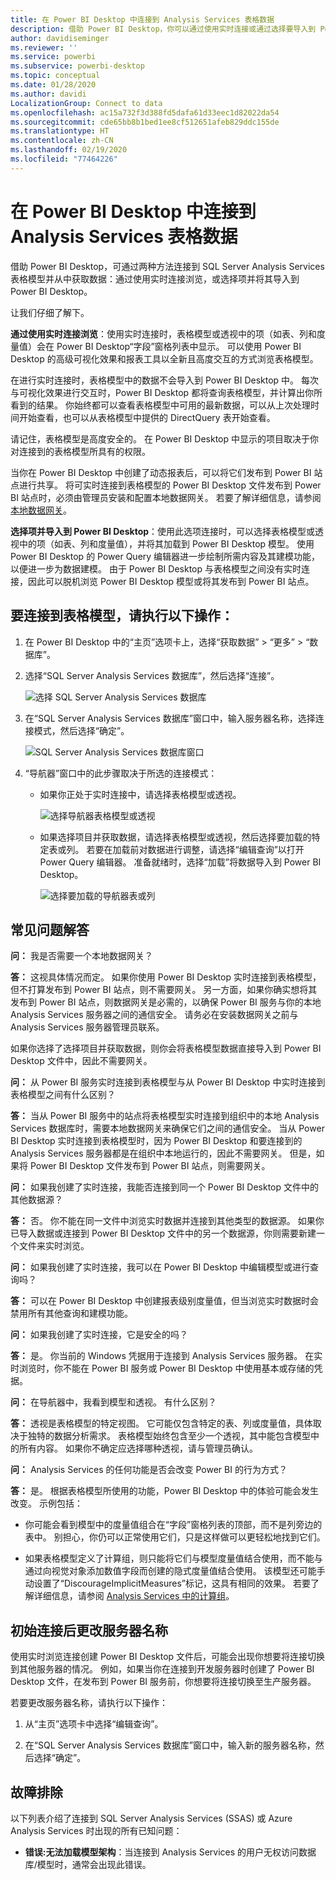 ```yaml
---
title: 在 Power BI Desktop 中连接到 Analysis Services 表格数据
description: 借助 Power BI Desktop，你可以通过使用实时连接或通过选择要导入到 Power BI Desktop 的项来连接到 SQL Server Analysis Services 表格模型并从中获取数据。
author: davidiseminger
ms.reviewer: ''
ms.service: powerbi
ms.subservice: powerbi-desktop
ms.topic: conceptual
ms.date: 01/28/2020
ms.author: davidi
LocalizationGroup: Connect to data
ms.openlocfilehash: ac15a732f3d388fd5dafa61d33eec1d82022da54
ms.sourcegitcommit: cde65bb8b1bed1ee8cf512651afeb829ddc155de
ms.translationtype: HT
ms.contentlocale: zh-CN
ms.lasthandoff: 02/19/2020
ms.locfileid: "77464226"
---
```

# <a name="connect-to-analysis-services-tabular-data-in-power-bi-desktop"></a>在 Power BI Desktop 中连接到 Analysis Services 表格数据
借助 Power BI Desktop，可通过两种方法连接到 SQL Server Analysis Services 表格模型并从中获取数据：通过使用实时连接浏览，或选择项并将其导入到 Power BI Desktop。

让我们仔细了解下。

**通过使用实时连接浏览**：使用实时连接时，表格模型或透视中的项（如表、列和度量值）会在 Power BI Desktop“字段”窗格列表中显示。 可以使用 Power BI Desktop 的高级可视化效果和报表工具以全新且高度交互的方式浏览表格模型。

在进行实时连接时，表格模型中的数据不会导入到 Power BI Desktop 中。 每次与可视化效果进行交互时，Power BI Desktop 都将查询表格模型，并计算出你所看到的结果。 你始终都可以查看表格模型中可用的最新数据，可以从上次处理时间开始查看，也可以从表格模型中提供的 DirectQuery 表开始查看。 

请记住，表格模型是高度安全的。 在 Power BI Desktop 中显示的项目取决于你对连接到的表格模型所具有的权限。

当你在 Power BI Desktop 中创建了动态报表后，可以将它们发布到 Power BI 站点进行共享。 将可实时连接到表格模型的 Power BI Desktop 文件发布到 Power BI 站点时，必须由管理员安装和配置本地数据网关。 若要了解详细信息，请参阅[本地数据网关](service-gateway-onprem.md)。

**选择项并导入到 Power BI Desktop**：使用此选项连接时，可以选择表格模型或透视中的项（如表、列和度量值），并将其加载到 Power BI Desktop 模型。 使用 Power BI Desktop 的 Power Query 编辑器进一步绘制所需内容及其建模功能，以便进一步为数据建模。 由于 Power BI Desktop 与表格模型之间没有实时连接，因此可以脱机浏览 Power BI Desktop 模型或将其发布到 Power BI 站点。

## <a name="to-connect-to-a-tabular-model"></a>要连接到表格模型，请执行以下操作：
1. 在 Power BI Desktop 中的“主页”选项卡上，选择“获取数据” > “更多” > “数据库”。
   
1. 选择“SQL Server Analysis Services 数据库”，然后选择“连接”。
   
   ![选择 SQL Server Analysis Services 数据库](media/desktop-analysis-services-tabular-data/pbid_sqlas_getdata_as.png)
3. 在“SQL Server Analysis Services 数据库”窗口中，输入服务器名称，选择连接模式，然后选择“确定”。
   
   ![SQL Server Analysis Services 数据库窗口](media/desktop-analysis-services-tabular-data/pbid_sqlas_getdata_as_server.png)
4. “导航器”窗口中的此步骤取决于所选的连接模式：

   - 如果你正处于实时连接中，请选择表格模型或透视。
  
      ![选择导航器表格模型或透视](media/desktop-analysis-services-tabular-data/pbid_sqlas_getdata_as_live.png)
   - 如果选择项目并获取数据，请选择表格模型或透视，然后选择要加载的特定表或列。 若要在加载前对数据进行调整，请选择“编辑查询”以打开 Power Query 编辑器。 准备就绪时，选择“加载”将数据导入到 Power BI Desktop。

      ![选择要加载的导航器表或列](media/desktop-analysis-services-tabular-data/pbid_sqlas_getdata_as_select.png)

## <a name="frequently-asked-questions"></a>常见问题解答
**问：** 我是否需要一个本地数据网关？

**答：** 这视具体情况而定。 如果你使用 Power BI Desktop 实时连接到表格模型，但不打算发布到 Power BI 站点，则不需要网关。 另一方面，如果你确实想将其发布到 Power BI 站点，则数据网关是必需的，以确保 Power BI 服务与你的本地 Analysis Services 服务器之间的通信安全。 请务必在安装数据网关之前与 Analysis Services 服务器管理员联系。

如果你选择了选择项目并获取数据，则你会将表格模型数据直接导入到 Power BI Desktop 文件中，因此不需要网关。

**问：** 从 Power BI 服务实时连接到表格模型与从 Power BI Desktop 中实时连接到表格模型之间有什么区别？

**答：** 当从 Power BI 服务中的站点将表格模型实时连接到组织中的本地 Analysis Services 数据库时，需要本地数据网关来确保它们之间的通信安全。 当从 Power BI Desktop 实时连接到表格模型时，因为 Power BI Desktop 和要连接到的 Analysis Services 服务器都是在组织中本地运行的，因此不需要网关。 但是，如果将 Power BI Desktop 文件发布到 Power BI 站点，则需要网关。

**问：** 如果我创建了实时连接，我能否连接到同一个 Power BI Desktop 文件中的其他数据源？

**答：** 否。 你不能在同一文件中浏览实时数据并连接到其他类型的数据源。 如果你已导入数据或连接到 Power BI Desktop 文件中的另一个数据源，你则需要新建一个文件来实时浏览。

**问：** 如果我创建了实时连接，我可以在 Power BI Desktop 中编辑模型或进行查询吗？

**答：** 可以在 Power BI Desktop 中创建报表级别度量值，但当浏览实时数据时会禁用所有其他查询和建模功能。

**问：** 如果我创建了实时连接，它是安全的吗？

**答：** 是。 你当前的 Windows 凭据用于连接到 Analysis Services 服务器。 在实时浏览时，你不能在 Power BI 服务或 Power BI Desktop 中使用基本或存储的凭据。

**问：** 在导航器中，我看到模型和透视。 有什么区别？

**答：** 透视是表格模型的特定视图。 它可能仅包含特定的表、列或度量值，具体取决于独特的数据分析需求。 表格模型始终包含至少一个透视，其中能包含模型中的所有内容。 如果你不确定应选择哪种透视，请与管理员确认。

**问：** Analysis Services 的任何功能是否会改变 Power BI 的行为方式？

**答：** 是。 根据表格模型所使用的功能，Power BI Desktop 中的体验可能会发生改变。 示例包括：
* 你可能会看到模型中的度量值组合在“字段”窗格列表的顶部，而不是列旁边的表中。 别担心，你仍可以正常使用它们，只是这样做可以更轻松地找到它们。

* 如果表格模型定义了计算组，则只能将它们与模型度量值结合使用，而不能与通过向视觉对象添加数值字段而创建的隐式度量值结合使用。 该模型还可能手动设置了“DiscourageImplicitMeasures”标记，这具有相同的效果。 若要了解详细信息，请参阅 [Analysis Services 中的计算组](https://docs.microsoft.com/analysis-services/tabular-models/calculation-groups#benefits)。

## <a name="to-change-the-server-name-after-initial-connection"></a>初始连接后更改服务器名称
使用实时浏览连接创建 Power BI Desktop 文件后，可能会出现你想要将连接切换到其他服务器的情况。 例如，如果当你在连接到开发服务器时创建了 Power BI Desktop 文件，在发布到 Power BI 服务前，你想要将连接切换至生产服务器。

若要更改服务器名称，请执行以下操作：

1. 从“主页”选项卡中选择“编辑查询”。

2. 在“SQL Server Analysis Services 数据库”窗口中，输入新的服务器名称，然后选择“确定”。

   
## <a name="troubleshooting"></a>故障排除 
以下列表介绍了连接到 SQL Server Analysis Services (SSAS) 或 Azure Analysis Services 时出现的所有已知问题： 

* **错误:无法加载模型架构**：当连接到 Analysis Services 的用户无权访问数据库/模型时，通常会出现此错误。

